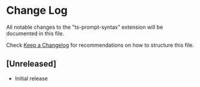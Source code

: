 # Change Log

All notable changes to the "ts-prompt-syntax" extension will be documented in this file.

Check [Keep a Changelog](http://keepachangelog.com/) for recommendations on how to structure this file.

## [Unreleased]

- Initial release
